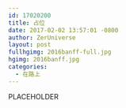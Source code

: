 ```yaml
---
id: 17020200
title: 占位
date: 2017-02-02 13:57:01 -0800
author: ZerUniverse
layout: post
fullhgimg: 2016banff-full.jpg
hgimg: 2016banff.jpg
categories:
  - 在路上
---
```

PLACEHOLDER